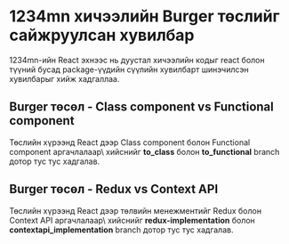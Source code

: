 # 1234mn хичээлийн Burger төслийг сайжруулсан хувилбар

1234mn-ийн React эхнээс нь дуустал хичээлийн кодыг react болон түүний бусад package-үүдийн сүүлийн хувилбарт шинэчилсэн хувилбарыг хийж хадгаллаа.

## Burger төсөл - Class component vs Functional component

Төслийн хүрээнд React дээр Class component болон Functional component аргачлалаар\ 
хийснийг **to_class** болон **to_functional** branch дотор тус тус хадгалав.

## Burger төсөл - Redux vs Context API

Төслийн хүрээнд React дээр төлвийн менежментийг Redux болон Context API аргачлалаар\ 
хийснийг **redux-implementation** болон **contextapi_implementation** branch дотор тус тус хадгалав.